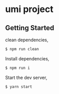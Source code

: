 # umi project

## Getting Started

clean dependencies,

```bash
$ npm run clean
```

Install dependencies,

```bash
$ npm run i
```

Start the dev server,

```bash
$ yarn start
```

